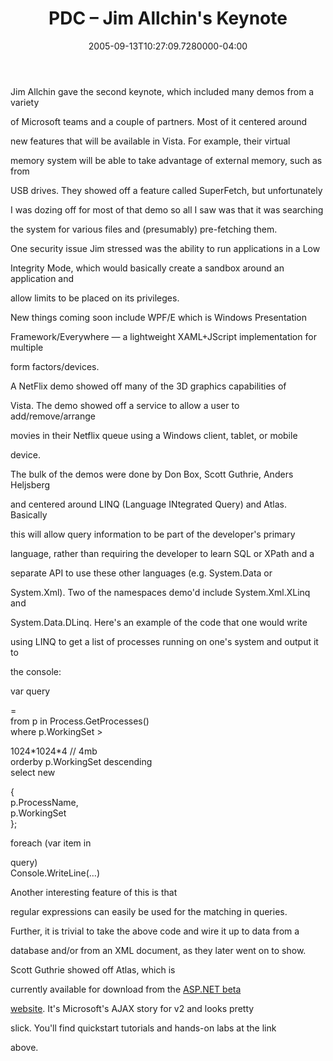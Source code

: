 ﻿---
title: PDC – Jim Allchin's Keynote
date: "2005-09-13T10:27:09.7280000-04:00"
description: Jim Allchin gave the second keynote, which included many demos from
featuredImage: /img/default-post-image.jpg
---

Jim Allchin gave the second keynote, which included many demos from a variety

of Microsoft teams and a couple of partners. Most of it centered around

new features that will be available in Vista. For example, their virtual

memory system will be able to take advantage of external memory, such as from

USB drives. They showed off a feature called SuperFetch, but unfortunately

I was dozing off for most of that demo so all I saw was that it was searching

the system for various files and (presumably) pre-fetching them.

One security issue Jim stressed was the ability to run applications in a Low

Integrity Mode, which would basically create a sandbox around an application and

allow limits to be placed on its privileges.

New things coming soon include WPF/E which is Windows Presentation

Framework/Everywhere — a lightweight XAML+JScript implementation for multiple

form factors/devices.

A NetFlix demo showed off many of the 3D graphics capabilities of

Vista. The demo showed off a service to allow a user to add/remove/arrange

movies in their Netflix queue using a Windows client, tablet, or mobile

device.

The bulk of the demos were done by Don Box, Scott Guthrie, Anders Heljsberg

and centered around LINQ (Language INtegrated Query) and Atlas. Basically

this will allow query information to be part of the developer's primary

language, rather than requiring the developer to learn SQL or XPath and a

separate API to use these other languages (e.g. System.Data or

System.Xml). Two of the namespaces demo'd include System.Xml.XLinq and

System.Data.DLinq. Here's an example of the code that one would write

using LINQ to get a list of processes running on one's system and output it to

the console:

var query

\=\
from p in Process.GetProcesses()\
where p.WorkingSet >

1024\*1024\*4 // 4mb\
orderby p.WorkingSet descending\
select new

{\
p.ProcessName,\
p.WorkingSet\
};

foreach (var item in

query)\
Console.WriteLine(…)

Another interesting feature of this is that

regular expressions can easily be used for the matching in queries.

Further, it is trivial to take the above code and wire it up to data from a

database and/or from an XML document, as they later went on to show.

Scott Guthrie showed off Atlas, which is

currently available for download from the [ASP.NET beta](http://beta.asp.net/default.aspx?tabindex=7&tabid=47)

[website](http://beta.asp.net/default.aspx?tabindex=7&tabid=47). It's Microsoft's AJAX story for v2 and looks pretty

slick. You'll find quickstart tutorials and hands-on labs at the link

above.


